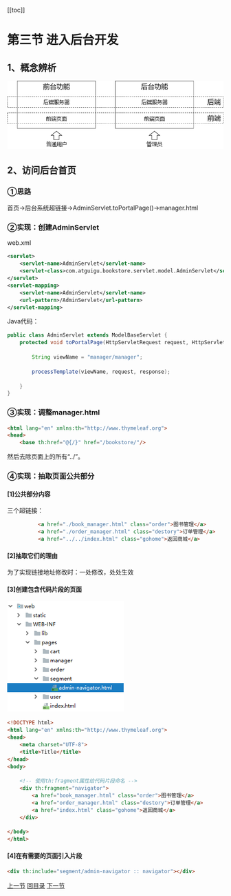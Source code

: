 [[toc]]

# 第三节 进入后台开发

## 1、概念辨析

![./images](./images/img004.png)



## 2、访问后台首页

### ①思路

首页→后台系统超链接→AdminServlet.toPortalPage()→manager.html



### ②实现：创建AdminServlet

web.xml

```xml
<servlet>
    <servlet-name>AdminServlet</servlet-name>
    <servlet-class>com.atguigu.bookstore.servlet.model.AdminServlet</servlet-class>
</servlet>
<servlet-mapping>
    <servlet-name>AdminServlet</servlet-name>
    <url-pattern>/AdminServlet</url-pattern>
</servlet-mapping>
```

Java代码：

```java
public class AdminServlet extends ModelBaseServlet {
    protected void toPortalPage(HttpServletRequest request, HttpServletResponse response) throws ServletException, IOException {

        String viewName = "manager/manager";
        
        processTemplate(viewName, request, response);
        
    }
}
```



### ③实现：调整manager.html

```html
<html lang="en" xmlns:th="http://www.thymeleaf.org">
<head>
    <base th:href="@{/}" href="/bookstore/"/>
```

然后去除页面上的所有“../”。



### ④实现：抽取页面公共部分

#### [1]公共部分内容

三个超链接：

```html
          <a href="./book_manager.html" class="order">图书管理</a>
          <a href="./order_manager.html" class="destory">订单管理</a>
          <a href="../../index.html" class="gohome">返回商城</a>
```



#### [2]抽取它们的理由

为了实现链接地址修改时：一处修改，处处生效



#### [3]创建包含代码片段的页面

![./images](./images/img005.png)

```html
<!DOCTYPE html>
<html lang="en" xmlns:th="http://www.thymeleaf.org">
<head>
    <meta charset="UTF-8">
    <title>Title</title>
</head>
<body>

    <!-- 使用th:fragment属性给代码片段命名 -->
    <div th:fragment="navigator">
        <a href="book_manager.html" class="order">图书管理</a>
        <a href="order_manager.html" class="destory">订单管理</a>
        <a href="index.html" class="gohome">返回商城</a>
    </div>

</body>
</html>
```



#### [4]在有需要的页面引入片段

```html
<div th:include="segment/admin-navigator :: navigator"></div>
```



[上一节](verse02.html) [回目录](index.html) [下一节](verse04.html)